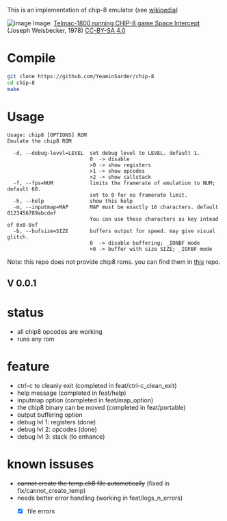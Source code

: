 This is an implementation of chip-8 emulator (see [wikipedia](https://en.m.wikipedia.org/wiki/CHIP-8))

![image](https://upload.wikimedia.org/wikipedia/commons/thumb/5/54/Space_intercept.png/960px-Space_intercept.png)
Image: [Telmac-1800 running CHIP-8 game Space Intercept](https://commons.m.wikimedia.org/wiki/File:Space_intercept.png
) (Joseph Weisbecker, 1978) [CC-BY-SA 4.0](https://creativecommons.org/licenses/by-sa/4.0/deed.en)

# Compile
```bash
git clone https://github.com/YeaminSarder/chip-8
cd chip-8
make
```

# Usage
```
Usage: chip8 [OPTIONS] ROM
Emulate the chip8 ROM

  -d, --debug-level=LEVEL  set debug level to LEVEL. default 1.
                           0  -> disable
                           >0 -> show registers
                           >1 -> show opcodes
                           >2 -> show callstack
  -f, --fps=NUM            limits the framerate of emulation to NUM; default 60.
                           set to 0 for no framerate limit.
  -h, --help               show this help
  -m, --inputmap=MAP       MAP must be exactly 16 characters. default 0123456789abcdef
                           You can use these characters as key intead of 0x0-0xf
  -b, --bufsize=SIZE       buffers output for speed. may give visual glitch.
                           0  -> disable buffering; _IONBF mode
                           >0 -> buffer with size SIZE; _IOFBF mode
```

Note: this repo does not provide chip8 roms. you can find them in [this](https://github.com/kripod/chip8-roms) repo.

## V 0.0.1
# status
* all chip8 opcodes are working
* runs any rom

# feature
* ctrl-c to cleanly exit (completed in feat/ctrl-c_clean_exit)
* help message (completed in feat/help)
* inputmap option (completed in feat/map_option)
* the chip8 binary can be moved (completed in feat/portable)
* output buffering option
* debug lvl 1: registers (done)
* debug lvl 2: opcodes (done)
* debug lvl 3: stack (to enhance)

# known issuses
* ~~cannot create the temp.ch8 file autometically~~ (fixed in fix/cannot_create_temp) 
* needs better error handling (working in feat/logs_n_errors)
  * [X] file errors




